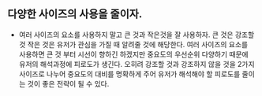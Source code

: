 ## 다양한 사이즈의 사용을 줄이자.
- 여러 사이즈의 요소를 사용하지 말고 큰 것과 작은것을 잘 사용하자. 큰 것은 강조할 것 작은 것은 유저가 관심을 가질 때 알려줄 것에 해당한다. 여러 사이즈의 요소를 사용하면 큰 것 부터 시선이 향하긴 하겠지만 중요도의 우선순위 다양하기 때문에 유저의 해석과정에 피로도가 생긴다. 오히려 강조할 것과 강조하지 않을 것을 2가지 사이즈로 나누어 중요도의 대비를 명확하게 주어 유저가 해석해야 할 피로도를 줄이는 것이 좋은 전략이 될 수 있다.
